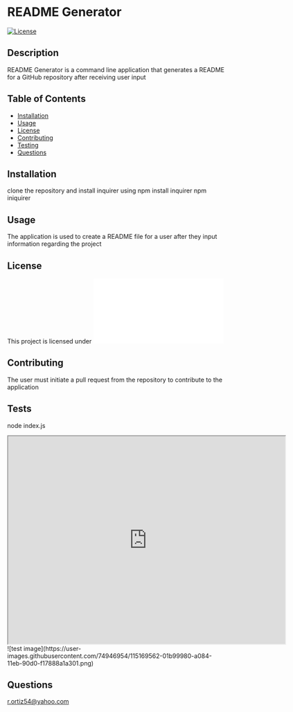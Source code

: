 # README Generator
[![License](https://img.shields.io/badge/License-Apache%202.0-blue.svg)](https://opensource.org/licenses/Apache-2.0)

  ## Description
  README Generator is a command line application that generates a README for a GitHub repository after receiving user input

  ## Table of Contents
  - [Installation](#installation)
  - [Usage](#usage)
  - [License](#license)
  - [Contributing](#contributing)
  - [Testing](#tests)
  - [Questions](#questions)

  ## Installation
  clone the repository and install inquirer using npm install inquirer npm iniquirer

  ## Usage
  The application is used to create a README file for a user after they input information regarding the project

  ## License
  This project is licensed under [![Apache License](ApacheLic.txt)](https://https://www.apache.org/licenses/LICENSE-2.0)

  ## Contributing
  The user must initiate a pull request from the repository to contribute to the application

  ## Tests
  node index.js
  <iframe src="https://drive.google.com/file/d/1SqgSPgeTHFFqoevqhx9t34RF5PmkW12_/preview" width="640" height="480"></iframe>
  ![test image](https://user-images.githubusercontent.com/74946954/115169562-01b99980-a084-11eb-90d0-f17888a1a301.png)

  ## Questions
  r.ortiz54@yahoo.com

  
